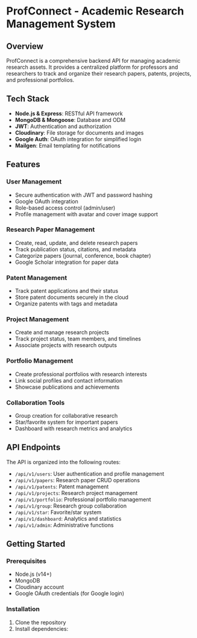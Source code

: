 # ProfConnect - Academic Research Management System

## Overview
ProfConnect is a comprehensive backend API for managing academic research assets. It provides a centralized platform for professors and researchers to track and organize their research papers, patents, projects, and professional portfolios.

## Tech Stack
- **Node.js & Express**: RESTful API framework
- **MongoDB & Mongoose**: Database and ODM
- **JWT**: Authentication and authorization
- **Cloudinary**: File storage for documents and images
- **Google Auth**: OAuth integration for simplified login
- **Mailgen**: Email templating for notifications

## Features

### User Management
- Secure authentication with JWT and password hashing
- Google OAuth integration
- Role-based access control (admin/user)
- Profile management with avatar and cover image support

### Research Paper Management
- Create, read, update, and delete research papers
- Track publication status, citations, and metadata
- Categorize papers (journal, conference, book chapter)
- Google Scholar integration for paper data

### Patent Management
- Track patent applications and their status
- Store patent documents securely in the cloud
- Organize patents with tags and metadata

### Project Management
- Create and manage research projects
- Track project status, team members, and timelines
- Associate projects with research outputs

### Portfolio Management
- Create professional portfolios with research interests
- Link social profiles and contact information
- Showcase publications and achievements

### Collaboration Tools
- Group creation for collaborative research
- Star/favorite system for important papers
- Dashboard with research metrics and analytics

## API Endpoints

The API is organized into the following routes:
- `/api/v1/users`: User authentication and profile management
- `/api/v1/papers`: Research paper CRUD operations
- `/api/v1/patents`: Patent management
- `/api/v1/projects`: Research project management
- `/api/v1/portfolio`: Professional portfolio management
- `/api/v1/group`: Research group collaboration
- `/api/v1/star`: Favorite/star system
- `/api/v1/dashboard`: Analytics and statistics
- `/api/v1/admin`: Administrative functions

## Getting Started

### Prerequisites
- Node.js (v14+)
- MongoDB
- Cloudinary account
- Google OAuth credentials (for Google login)

### Installation
1. Clone the repository
2. Install dependencies:
